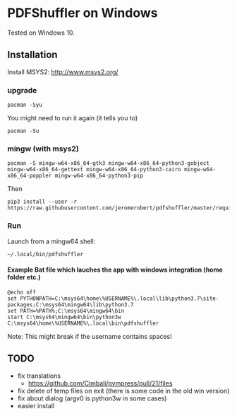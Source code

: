 # PDFShuffler on Windows

Tested on Windows 10.

## Installation

Install MSYS2: http://www.msys2.org/

### upgrade
```
pacman -Syu
```
You might need to run it again (it tells you to)
```
pacman -Su
```

### mingw (with msys2)
```
pacman -S mingw-w64-x86_64-gtk3 mingw-w64-x86_64-python3-gobject mingw-w64-x86_64-gettext mingw-w64-x86_64-python3-cairo mingw-w64-x86_64-poppler mingw-w64-x86_64-python3-pip
```

Then

```
pip3 install --user -r https://raw.githubusercontent.com/jeromerobert/pdfshuffler/master/requirements.txt
```

### Run

Launch from a mingw64 shell:
```
~/.local/bin/pdfshuffler
```

#### Example Bat file which lauches the app with windows integration (home folder etc.)
```
@echo off
set PYTHONPATH=C:\msys64\home\%USERNAME%\.local\lib\python3.7\site-packages;C:\msys64\mingw64\lib\python3.7
set PATH=%PATH%;C:\msys64\mingw64\bin
start C:\msys64\mingw64\bin\python3w C:\msys64\home\%USERNAME%\.local\bin\pdfshuffler
```
Note: This might break if the username contains spaces!

## TODO

* fix translations
	* https://github.com/Cimbali/pympress/pull/21/files
* fix delete of temp files on exit (there is some code in the old win version)
* fix about dialog (argv0 is python3w in some cases)
* easier install


